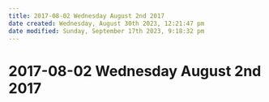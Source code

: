 ```yaml
---
title: 2017-08-02 Wednesday August 2nd 2017
date created: Wednesday, August 30th 2023, 12:21:47 pm
date modified: Sunday, September 17th 2023, 9:18:32 pm
---
```


# 2017-08-02 Wednesday August 2nd 2017
